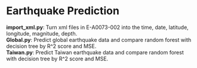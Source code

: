 # Earthquake Prediction
**import_xml.py**: Turn xml files in E-A0073-002 into the time, date, latitude, longitude, magnitude, depth.  
**Global.py**: Predict global earthquake data and compare random forest with decision tree by R^2 score and MSE.   
**Taiwan.py**: Predict Taiwan earthquake data and compare random forest with decision tree by R^2 score and MSE.   

